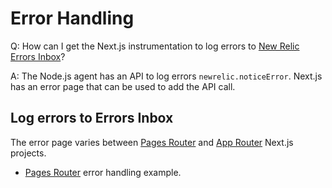 # Error Handling

Q: How can I get the Next.js instrumentation to log errors to [New Relic Errors Inbox](https://docs.newrelic.com/docs/errors-inbox/errors-inbox/)?

A: The Node.js agent has an API to log errors `newrelic.noticeError`. Next.js has an error page that can be used to add the API call. 

## Log errors to Errors Inbox

The error page varies between [Pages Router](https://nextjs.org/docs/pages/building-your-application/routing/custom-error) and [App Router](https://nextjs.org/docs/app/building-your-application/routing/error-handling) Next.js projects.

* [Pages Router](https://github.com/newrelic/newrelic-node-examples/blob/9415503f3bd78fa5d87a7214596d51c946199474/nextjs/nextjs-legacy/pages/_error.jsx) error handling example.



